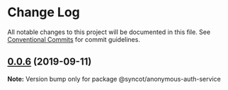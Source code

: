 # Change Log

All notable changes to this project will be documented in this file.
See [Conventional Commits](https://conventionalcommits.org) for commit guidelines.

## [0.0.6](https://github.com/SyncOT/SyncOT/compare/@syncot/anonymous-auth-service@0.0.5...@syncot/anonymous-auth-service@0.0.6) (2019-09-11)

**Note:** Version bump only for package @syncot/anonymous-auth-service

